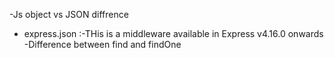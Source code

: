 -Js object  vs JSON diffrence 
- express.json :-THis is a middleware available in Express v4.16.0 onwards
-Difference between find and findOne